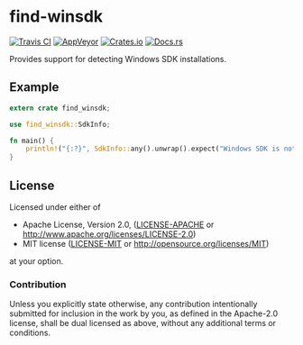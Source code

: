 # find-winsdk

[![Travis CI](https://travis-ci.com/FaultyRAM/find-winsdk.svg)][1]
[![AppVeyor](https://ci.appveyor.com/api/projects/status/t9b8mlp7y1ro06q4?retina=true&svg=true)][2]
[![Crates.io](https://img.shields.io/crates/v/find-winsdk.svg)][3]
[![Docs.rs](https://docs.rs/find-winsdk/badge.svg)][4]

Provides support for detecting Windows SDK installations.

## Example

```rust
extern crate find_winsdk;

use find_winsdk::SdkInfo;

fn main() {
    println!("{:?}", SdkInfo::any().unwrap().expect("Windows SDK is not installed"));
}
```

## License

Licensed under either of

* Apache License, Version 2.0,
  ([LICENSE-APACHE](LICENSE-APACHE) or http://www.apache.org/licenses/LICENSE-2.0)
* MIT license ([LICENSE-MIT](LICENSE-MIT) or http://opensource.org/licenses/MIT)

at your option.

### Contribution

Unless you explicitly state otherwise, any contribution intentionally
submitted for inclusion in the work by you, as defined in the Apache-2.0
license, shall be dual licensed as above, without any additional terms or
conditions.

[1]: https://travis-ci.com/FaultyRAM/find-winsdk
[2]: https://ci.appveyor.com/project/FaultyRAM/find-winsdk
[3]: https://crates.io/crates/find-winsdk
[4]: https://docs.rs/find-winsdk
